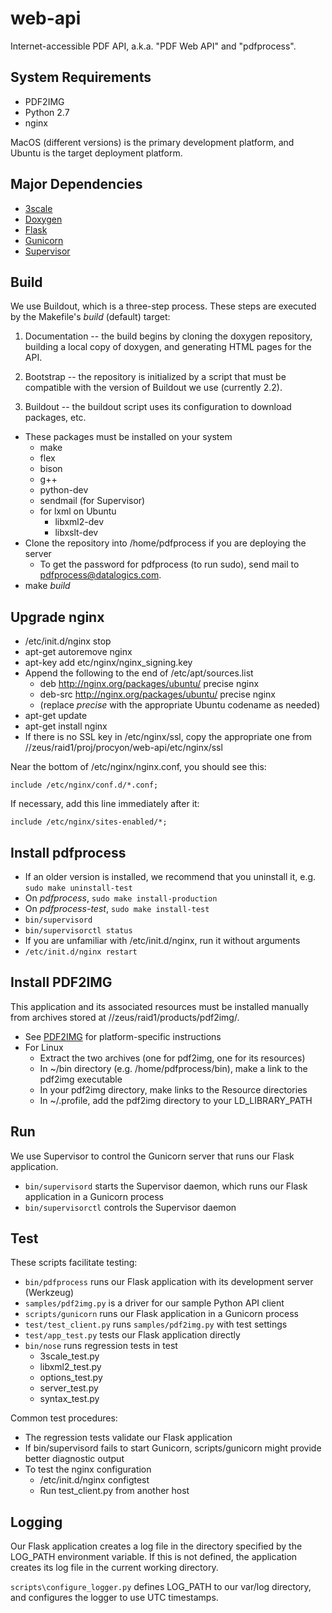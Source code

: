 # web-api

Internet-accessible PDF API, a.k.a. "PDF Web API" and "pdfprocess".

## System Requirements

* PDF2IMG
* Python 2.7
* nginx

MacOS (different versions) is the primary development platform, and Ubuntu is the target deployment platform.

## Major Dependencies

* [3scale](http://3scale.net)
* [Doxygen](http://www.stack.nl/~dimitri/doxygen/)
* [Flask](http://flask.pocoo.org)
* [Gunicorn](http://gunicorn.org)
* [Supervisor](http://supervisord.org)

## Build

We use Buildout, which is a three-step process. These steps are executed by the Makefile's _build_ (default) target:

1. Documentation -- the build begins by cloning the doxygen repository, building a local copy of doxygen, and generating HTML pages for the API.

2. Bootstrap -- the repository is initialized by a script that must be compatible with the version of Buildout we use (currently 2.2).

3. Buildout -- the buildout script uses its configuration to download packages, etc.

* These packages must be installed on your system
    * make
    * flex
    * bison
    * g++
    * python-dev
    * sendmail (for Supervisor)
    * for lxml on Ubuntu
        * libxml2-dev
        * libxslt-dev
* Clone the repository into /home/pdfprocess if you are deploying the server
    * To get the password for pdfprocess (to run sudo), send mail to pdfprocess@datalogics.com.
* make _build_

## Upgrade nginx

* /etc/init.d/nginx stop
* apt-get autoremove nginx
* apt-key add etc/nginx/nginx_signing.key
* Append the following to the end of /etc/apt/sources.list
    * deb http://nginx.org/packages/ubuntu/ precise nginx
    * deb-src http://nginx.org/packages/ubuntu/ precise nginx
    * (replace *precise* with the appropriate Ubuntu codename as needed)
* apt-get update
* apt-get install nginx
* If there is no SSL key in /etc/nginx/ssl, copy the appropriate one from //zeus/raid1/proj/procyon/web-api/etc/nginx/ssl

Near the bottom of /etc/nginx/nginx.conf, you should see this:

    include /etc/nginx/conf.d/*.conf;

If necessary, add this line immediately after it:

    include /etc/nginx/sites-enabled/*;

## Install pdfprocess

* If an older version is installed, we recommend that you uninstall it, e.g. `sudo make uninstall-test`
* On _pdfprocess_, `sudo make install-production`
* On _pdfprocess-test_, `sudo make install-test`
* `bin/supervisord`
* `bin/supervisorctl status`
* If you are unfamiliar with /etc/init.d/nginx, run it without arguments
* `/etc/init.d/nginx restart`

## Install PDF2IMG

This application and its associated resources must be installed manually from archives stored at //zeus/raid1/products/pdf2img/.

* See [PDF2IMG](http://www.datalogics.com/pdf/doc/pdf2img.pdf) for platform-specific instructions
* For Linux
    * Extract the two archives (one for pdf2img, one for its resources)
    * In ~/bin directory (e.g. /home/pdfprocess/bin), make a link to the pdf2img executable
    * In your pdf2img directory, make links to the Resource directories
    * In ~/.profile, add the pdf2img directory to your LD_LIBRARY_PATH

## Run

We use Supervisor to control the Gunicorn server that runs our Flask application.

* `bin/supervisord` starts the Supervisor daemon, which runs our Flask application in a Gunicorn process
* `bin/supervisorctl` controls the Supervisor daemon

## Test

These scripts facilitate testing:

* `bin/pdfprocess` runs our Flask application with its development server (Werkzeug)
* `samples/pdf2img.py` is a driver for our sample Python API client
* `scripts/gunicorn` runs our Flask application in a Gunicorn process
* `test/test_client.py` runs `samples/pdf2img.py` with test settings
* `test/app_test.py` tests our Flask application directly
* `bin/nose` runs regression tests in test
    * 3scale_test.py
    * libxml2_test.py
    * options_test.py
    * server_test.py
    * syntax_test.py

Common test procedures:
* The regression tests validate our Flask application
* If bin/supervisord fails to start Gunicorn, scripts/gunicorn might provide better diagnostic output
* To test the nginx configuration
    * /etc/init.d/nginx configtest
    * Run test_client.py from another host

## Logging

Our Flask application creates a log file in the directory specified by the LOG_PATH environment variable. If this is not defined, the application creates its log file in the current working directory.

`scripts\configure_logger.py` defines LOG_PATH to our var/log directory, and configures the logger to use UTC timestamps.
